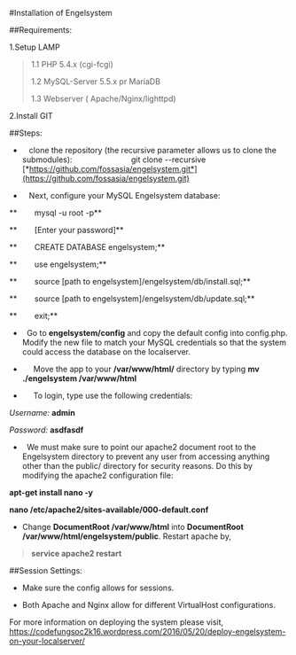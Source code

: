 #Installation of Engelsystem

##Requirements:

1.Setup LAMP

> 1.1 PHP 5.4.x (cgi-fcgi)
>
> 1.2 MySQL-Server 5.5.x pr MariaDB
>
> 1.3 Webserver ( Apache/Nginx/lighttpd)

2.Install GIT

##Steps:

*    clone the repository (the recursive parameter allows us to clone the submodules):                           git clone --recursive [*https://github.com/fossasia/engelsystem.git*](https://github.com/fossasia/engelsystem.git)

*    Next, configure your MySQL Engelsystem database:

**        mysql -u root -p**

**        \[Enter your password\]**

**        CREATE DATABASE engelsystem;**

**        use engelsystem;**

**        source \[path to engelsystem\]/engelsystem/db/install.sql;**

**        source \[path to engelsystem\]/engelsystem/db/update.sql;**

**        exit;**

*   Go to **engelsystem/config** and copy the default config into config.php. Modify the new file to match your MySQL credentials so that the system could access the database on the localserver.

*      Move the app to your **/var/www/html/** directory by typing **mv ./engelsystem /var/www/html**

*      To login, type use the following credentials:

*Username:* **admin**

*Password:* **asdfasdf**

*   We must make sure to point our apache2 document root to the Engelsystem directory to prevent any user from accessing anything other than the public/ directory for security reasons. Do this by modifying the apache2 configuration file:

**apt-get install nano -y**

**nano /etc/apache2/sites-available/000-default.conf**

* Change **DocumentRoot /var/www/html** into **DocumentRoot /var/www/html/engelsystem/public**. Restart apache by,

> **service apache2 restart**

##Session Settings:

-   Make sure the config allows for sessions.

-   Both Apache and Nginx allow for different VirtualHost configurations.

For more information on deploying the system please visit, https://codefungsoc2k16.wordpress.com/2016/05/20/deploy-engelsystem-on-your-localserver/
